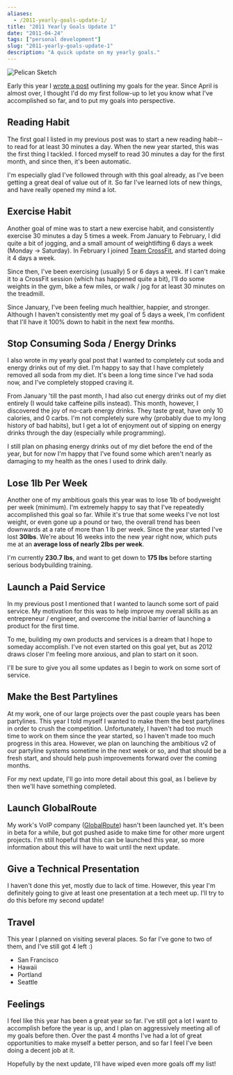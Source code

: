 ```yaml
---
aliases:
  - /2011-yearly-goals-update-1/
title: "2011 Yearly Goals Update 1"
date: "2011-04-24"
tags: ["personal development"]
slug: "2011-yearly-goals-update-1"
description: "A quick update on my yearly goals."
---
```



![Pelican Sketch][]


Early this year I [wrote a post][] outlining my goals for the year.  Since
April is almost over, I thought I'd do my first follow-up to let you know what
I've accomplished so far, and to put my goals into perspective.


## Reading Habit

The first goal I listed in my previous post was to start a new reading habit--
to read for at least 30 minutes a day.  When the new year started, this was the
first thing I tackled.  I forced myself to read 30 minutes a day for the first
month, and since then, it's been automatic.

I'm especially glad I've followed through with this goal already, as I've been
getting a great deal of value out of it.  So far I've learned lots of new
things, and have really opened my mind a lot.


## Exercise Habit

Another goal of mine was to start a new exercise habit, and consistently
exercise 30 minutes a day 5 times a week.  From January to February, I did
quite a bit of jogging, and a small amount of weightlifting 6 days a week
(Monday -> Saturday).  In February I joined [Team CrossFit][], and started
doing it 4 days a week.

Since then, I've been exercising (usually) 5 or 6 days a week.  If I can't make
it to a CrossFit session (which has happened quite a bit), I'll do some weights
in the gym, bike a few miles, or walk / jog for at least 30 minutes on the
treadmill.

Since January, I've been feeling much healthier, happier, and stronger.
Although I haven't consistently met my goal of 5 days a week, I'm confident
that I'll have it 100% down to habit in the next few months.


## Stop Consuming Soda / Energy Drinks

I also wrote in my yearly goal post that I wanted to completely cut soda and
energy drinks out of my diet.  I'm happy to say that I have completely removed
all soda from my diet.  It's been a long time since I've had soda now, and I've
completely stopped craving it.

From January 'till the past month, I had also cut energy drinks out of my diet
entirely (I would take caffeine pills instead).  This month, however, I
discovered the joy of no-carb energy drinks.  They taste great, have only 10
calories, and 0 carbs.  I'm not completely sure why (probably due to my long
history of bad habits), but I get a lot of enjoyment out of sipping on energy
drinks through the day (especially while programming).

I still plan on phasing energy drinks out of my diet before the end of the
year, but for now I'm happy that I've found some which aren't nearly as
damaging to my health as the ones I used to drink daily.


## Lose 1lb Per Week

Another one of my ambitious goals this year was to lose 1lb of bodyweight per
week (minimum).  I'm extremely happy to say that I've repeatedly accomplished
this goal so far.  While it's true that some weeks I've not lost weight, or
even gone up a pound or two, the overall trend has been downwards at a rate of
more than 1 lb per week.  Since the year started I've lost **30lbs**.  We're
about 16 weeks into the new year right now, which puts me at an **average loss
of nearly 2lbs per week**.

I'm currently **230.7 lbs**, and want to get down to **175 lbs** before
starting serious bodybuilding training.


## Launch a Paid Service

In my previous post I mentioned that I wanted to launch some sort of paid
service.  My motivation for this was to help improve my overall skills as an
entrepreneur / engineer, and overcome the initial barrier of launching a product
for the first time.

To me, building my own products and services is a dream that I hope to someday
accomplish.  I've not even started on this goal yet, but as 2012 draws closer
I'm feeling more anxious, and plan to start on it soon.

I'll be sure to give you all some updates as I begin to work on some sort of
service.


## Make the Best Partylines

At my work, one of our large projects over the past couple years has been
partylines.  This year I told myself I wanted to make them the best partylines
in order to crush the competition.  Unfortunately, I haven't had too much time
to work on them since the year started, so I haven't made too much progress in
this area.  However, we plan on launching the ambitious v2 of our partyline
systems sometime in the next week or so, and that should be a fresh start, and
should help push improvements forward over the coming months.

For my next update, I'll go into more detail about this goal, as I believe by
then we'll have something completed.


## Launch GlobalRoute

My work's VoIP company ([GlobalRoute][]) hasn't been launched yet.  It's been
in beta for a while, but got pushed aside to make time for other more urgent
projects.  I'm still hopeful that this can be launched this year, so more
information about this will have to wait until the next update.


## Give a Technical Presentation

I haven't done this yet, mostly due to lack of time.  However, this year I'm
definitely going to give at least one presentation at a tech meet up.  I'll try
to do this before my second update!


## Travel

This year I planned on visiting several places.  So far I've gone to two of
them, and I've still got 4 left :)

-   San Francisco
-   Hawaii
-   Portland
-   Seattle


## Feelings

I feel like this year has been a great year so far.  I've still got a lot I
want to accomplish before the year is up, and I plan on aggressively meeting
all of my goals before then.  Over the past 4 months I've had a lot of great
opportunities to make myself a better person, and so far I feel I've been doing
a decent job at it.

Hopefully by the next update, I'll have wiped even more goals off my list!


  [Pelican Sketch]: /static/blog/images/2011/pelican-sketch.png "Pelican Sketch"
  [wrote a post]: {filename}/articles/2010/what-im-doing-in-2011.md "What I'm Doing in 2011"
  [Team CrossFit]: http://www.teamcrossfit.com/ "Team CrossFit Woodland Hills, CA"
  [GlobalRoute]: http://globalroute.net/ "GlobalRoute"
